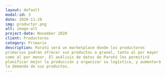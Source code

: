 ```yaml
---
layout: default
modal-id: 3
date: 2020-11-28
img: productor.png
alt: image-alt
project-date: November 2020
client: Productores
category: Primario
description: Paratú será un marketplace donde los productores
primarios podrán ofrecer sus productos a granel, tanto al por mayor
como al por menor. El análisis de datos de Paratú les permitirá
planificar mejor la producción y organizar su logística, y aumentará
la demanda de sus productos.
---
```

